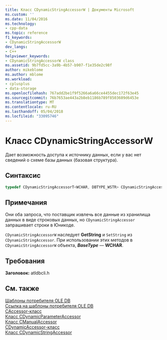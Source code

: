 ```yaml
---
title: Класс CDynamicStringAccessorW | Документы Microsoft
ms.custom: ''
ms.date: 11/04/2016
ms.technology:
- cpp-data
ms.topic: reference
f1_keywords:
- CDynamicStringAccessorW
dev_langs:
- C++
helpviewer_keywords:
- CDynamicStringAccessorW class
ms.assetid: 9b7fd5cc-3a9b-4b57-b907-f1e35de2c98f
author: mikeblome
ms.author: mblome
ms.workload:
- cplusplus
- data-storage
ms.openlocfilehash: 767add2be1f9f5266a6a66ce4455dec172f63e45
ms.sourcegitcommit: 76b7653ae443a2b8eb1186b789f8503609d6453e
ms.translationtype: MT
ms.contentlocale: ru-RU
ms.lasthandoff: 05/04/2018
ms.locfileid: "33095746"
---
```

# <a name="cdynamicstringaccessorw-class"></a>Класс CDynamicStringAccessorW
Дает возможность доступа к источнику данных, если у вас нет сведений о схеме базы данных (базовая структура).  
  
## <a name="syntax"></a>Синтаксис

```cpp
typedef CDynamicStringAccessorT<WCHAR, DBTYPE_WSTR> CDynamicStringAccessorW;  
```  
  
## <a name="remarks"></a>Примечания  
 Они оба запроса, что поставщик извлечь все данные из хранилища данных в виде строковых данных, но `CDynamicStringAccessor` запрашивает строки в Юникоде.  
  
 `CDynamicStringAccessorW` наследует **GetString** и `SetString` из `CDynamicStringAccessor`. При использовании этих методов в `CDynamicStringAccessorW` объекта, ***BaseType*** — **WCHAR**.  
  
## <a name="requirements"></a>Требования  
 **Заголовок:** atldbcli.h  
  
## <a name="see-also"></a>См. также  
 [Шаблоны потребителя OLE DB](../../data/oledb/ole-db-consumer-templates-cpp.md)   
 [Ссылка на шаблоны потребителя OLE DB](../../data/oledb/ole-db-consumer-templates-reference.md)   
 [CAccessor-класс](../../data/oledb/caccessor-class.md)   
 [Класс CDynamicParameterAccessor](../../data/oledb/cdynamicparameteraccessor-class.md)   
 [Класс CManualAccessor](../../data/oledb/cmanualaccessor-class.md)   
 [CDynamicAccessor-класс](../../data/oledb/cdynamicaccessor-class.md)   
 [Класс CDynamicStringAccessor](../../data/oledb/cdynamicstringaccessor-class.md)